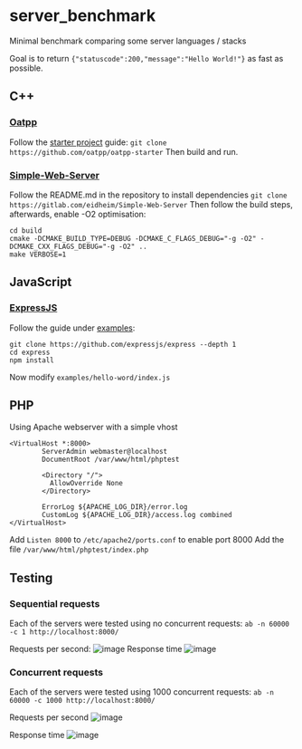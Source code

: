 # server_benchmark
Minimal benchmark comparing some server languages / stacks 

Goal is to return `{"statuscode":200,"message":"Hello World!"}` as fast as possible.

## C++ 

### [Oatpp](https://oatpp.io/)
Follow the [starter project](https://oatpp.io/docs/start/project/) guide:
`git clone https://github.com/oatpp/oatpp-starter`
Then build and run.

### [Simple-Web-Server](https://gitlab.com/eidheim/Simple-Web-Server)
Follow the README.md in the repository to install dependencies
`git clone https://gitlab.com/eidheim/Simple-Web-Server`
Then follow the build steps, afterwards, enable -O2 optimisation:
```
cd build
cmake -DCMAKE_BUILD_TYPE=DEBUG -DCMAKE_C_FLAGS_DEBUG="-g -O2" -DCMAKE_CXX_FLAGS_DEBUG="-g -O2" ..
make VERBOSE=1
```

## JavaScript 
### [ExpressJS](https://github.com/expressjs/express)
Follow the guide under [examples](https://github.com/expressjs/express#examples):
```
git clone https://github.com/expressjs/express --depth 1
cd express
npm install
```

Now modify `examples/hello-word/index.js`

## PHP
Using Apache webserver with a simple vhost
```
<VirtualHost *:8000>
        ServerAdmin webmaster@localhost
        DocumentRoot /var/www/html/phptest

        <Directory "/">
          AllowOverride None
        </Directory>
        
        ErrorLog ${APACHE_LOG_DIR}/error.log
        CustomLog ${APACHE_LOG_DIR}/access.log combined
</VirtualHost>
```
Add `Listen 8000` to `/etc/apache2/ports.conf` to enable port 8000
Add the file `/var/www/html/phptest/index.php`

## Testing
### Sequential requests
Each of the servers were tested using no concurrent requests: `ab -n 60000 -c 1 http://localhost:8000/`

Requests per second:
![image](https://user-images.githubusercontent.com/27782135/184961047-f17147a0-7b90-4f79-9001-0e007bc96a27.png)
Response time
![image](https://user-images.githubusercontent.com/27782135/184961557-eda57e01-bfd5-4144-8fb0-2ed6cbe4c224.png)

### Concurrent requests
Each of the servers were tested using 1000 concurrent requests: `ab -n 60000 -c 1000 http://localhost:8000/`

Requests per second
![image](https://user-images.githubusercontent.com/27782135/184962864-5c11678a-fcab-4968-8a9d-62b8cba7628e.png)

Response time
![image](https://user-images.githubusercontent.com/27782135/184962720-22022bf0-5d43-4b77-bc3d-ba28d56f7ceb.png)



